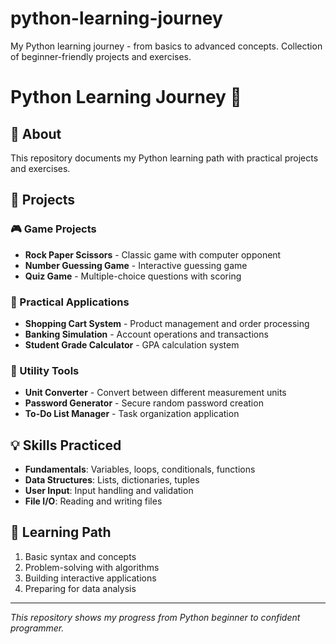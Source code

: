# python-learning-journey
My Python learning journey - from basics to advanced concepts. Collection of beginner-friendly projects and exercises.

# Python Learning Journey 🐍

## 🚀 About
This repository documents my Python learning path with practical projects and exercises.

## 📂 Projects

### 🎮 Game Projects
- **Rock Paper Scissors** - Classic game with computer opponent
- **Number Guessing Game** - Interactive guessing game
- **Quiz Game** - Multiple-choice questions with scoring

### 🛒 Practical Applications  
- **Shopping Cart System** - Product management and order processing
- **Banking Simulation** - Account operations and transactions
- **Student Grade Calculator** - GPA calculation system

### 🔧 Utility Tools
- **Unit Converter** - Convert between different measurement units
- **Password Generator** - Secure random password creation
- **To-Do List Manager** - Task organization application

## 💡 Skills Practiced
- **Fundamentals**: Variables, loops, conditionals, functions
- **Data Structures**: Lists, dictionaries, tuples
- **User Input**: Input handling and validation
- **File I/O**: Reading and writing files

## 🎯 Learning Path
1. Basic syntax and concepts
2. Problem-solving with algorithms
3. Building interactive applications
4. Preparing for data analysis

---
*This repository shows my progress from Python beginner to confident programmer.*
